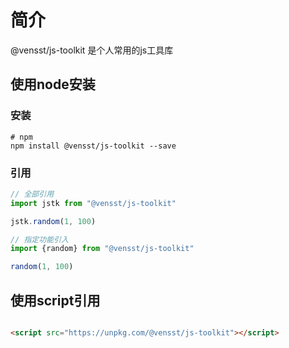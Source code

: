 # 简介

@vensst/js-toolkit 是个人常用的js工具库

## 使用node安装

### 安装

```
# npm
npm install @vensst/js-toolkit --save

```

### 引用

```js
// 全部引用
import jstk from "@vensst/js-toolkit"

jstk.random(1, 100)

// 指定功能引入
import {random} from "@vensst/js-toolkit"

random(1, 100)
```

## 使用script引用

```html

<script src="https://unpkg.com/@vensst/js-toolkit"></script>
```
